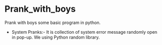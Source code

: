 # Prank_with_boys
Prank with boys some basic program in python.
<br>
* System Pranks:- It is collection of system error message randomly open in pop-up. We using Python random library.

